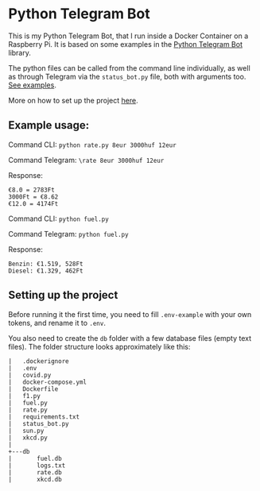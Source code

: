 # Python Telegram Bot

This is my Python Telegram Bot, that I run inside a Docker Container on a Raspberry Pi. It is based on some examples in the [Python Telegram Bot](https://github.com/python-telegram-bot/python-telegram-bot) library.

The python files can be called from the command line individually, as well as through Telegram via the `status_bot.py` file, both with arguments too. [See examples](#example-usage).

More on how to set up the project [here](#setting-up-the-project).

## Example usage:

Command CLI: `python rate.py 8eur 3000huf 12eur`

Command Telegram: `\rate 8eur 3000huf 12eur`

Response:

```
€8.0 = 2783Ft
3000Ft = €8.62
€12.0 = 4174Ft
```

Command CLI: `python fuel.py`

Command Telegram: `python fuel.py`

Response:

```
Benzin: €1.519, 528Ft
Diesel: €1.329, 462Ft
```
## Setting up the project

Before running it the first time, you need to fill `.env-example` with your own tokens, and rename it to `.env`.

You also need to create the `db` folder with a few database files (empty text files). The folder structure looks approximately like this:

```
|   .dockerignore
|   .env
|   covid.py
|   docker-compose.yml
|   Dockerfile
|   f1.py
|   fuel.py
|   rate.py
|   requirements.txt
|   status_bot.py
|   sun.py
|   xkcd.py
|   
+---db
|       fuel.db
|       logs.txt
|       rate.db
|       xkcd.db
```